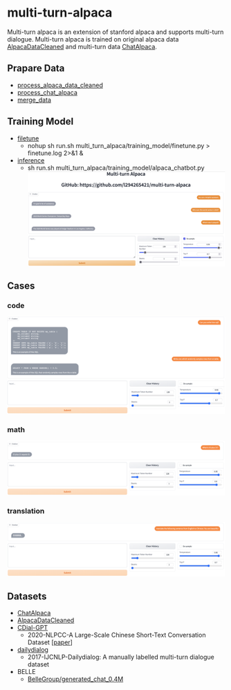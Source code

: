 # multi-turn-alpaca
Multi-turn alpaca is an extension of stanford alpaca and supports multi-turn dialogue. Multi-turn alpaca is trained on original alpaca data [AlpacaDataCleaned](https://github.com/gururise/AlpacaDataCleaned) and multi-turn data [ChatAlpaca](https://github.com/cascip/ChatAlpaca).

## Prapare Data
- [process_alpaca_data_cleaned](multi_turn_alpaca/prepare_data/process_alpaca_data_cleaned.py)
- [process_chat_alpaca](multi_turn_alpaca/prepare_data/process_chat_alpaca.py)
- [merge_data](multi_turn_alpaca/prepare_data/merge_data.py)

## Training Model
- [filetune](multi_turn_alpaca/training_model/finetune.py)
  - nohup sh run.sh multi_turn_alpaca/training_model/finetune.py > finetune.log 2>&1 &
- [inference](multi_turn_alpaca/training_model/alpaca_chatbot.py)
    - sh run.sh multi_turn_alpaca/training_model/alpaca_chatbot.py
    ![](./figures/dialogue_interface.png)
    
## Cases
### code
![](./figures/code.png)

### math
![](./figures/math.png)

### translation
![](./figures/translation.png)

## Datasets
- [ChatAlpaca](https://github.com/cascip/ChatAlpaca)
- [AlpacaDataCleaned](https://github.com/gururise/AlpacaDataCleaned)
- [CDial-GPT](https://github.com/thu-coai/CDial-GPT)
    - 2020-NLPCC-A Large-Scale Chinese Short-Text Conversation Dataset [[paper](https://arxiv.org/abs/2008.03946)]
- [dailydialog](http://yanran.li/dailydialog)
    - 2017-IJCNLP-Dailydialog: A manually labelled multi-turn dialogue dataset
- BELLE
    - [BelleGroup/generated_chat_0.4M](https://huggingface.co/datasets/BelleGroup/generated_chat_0.4M)